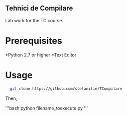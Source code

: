 Tehnici de Compilare
--------------------

Lab work for the TC course.

Prerequisites
=============

*Python 2.7 or higher
*Text Editor

Usage
=====

```bash
  git clone https://github.com/stefanilie/TCompilare
```
Then,

'''bash
  python filename_toexecute.py
'''